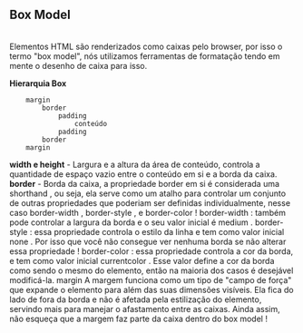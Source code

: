 ## Box Model
<br>
Elementos HTML são renderizados como caixas pelo browser, por isso o termo "box model", nós utilizamos ferramentas de formatação tendo em mente o desenho de caixa para isso.  

**Hierarquia Box**
```
    margin
        border
            padding
                conteúdo
            padding
        border
    margin
```

**width e height** - Largura e a altura da área de conteúdo, controla a quantidade de espaço vazio entre o conteúdo em si e a borda da caixa.  
**border** - Borda da caixa, a propriedade border em si é considerada uma shorthand , ou seja, ela serve como um atalho para controlar um conjunto de outras propriedades que poderiam ser definidas individualmente, nesse caso border-width , border-style , e border-color !
border-width : também pode controlar a largura da borda e o seu valor inicial é medium .
border-style : essa propriedade controla o estilo da linha e tem como valor inicial none . Por isso que você não consegue ver nenhuma borda se não alterar essa propriedade !
border-color : essa propriedade controla a cor da borda, e tem como valor inicial currentcolor . Esse valor define a cor da borda como sendo o mesmo do elemento, então na maioria dos casos é desejável modificá-la.
margin
A margem funciona como um tipo de "campo de força" que expande o elemento para além das suas dimensões visíveis. Ela fica do lado de fora da borda e não é afetada pela estilização do elemento, servindo mais para manejar o afastamento entre as caixas. Ainda assim, não esqueça que a margem faz parte da caixa dentro do box model !